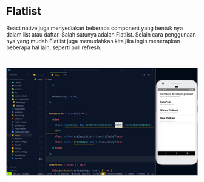 # Flatlist

React native juga menyediakan beberapa component yang bentuk nya dalam list atau daftar. Salah satunya adalah Flatlist. Selain cara penggunaan nya yang mudah Flatlist juga memudahkan kita jika ingin menerapkan beberapa hal lain, seperti pull refresh.

<br />

![](./image/pull-refresh.png)
